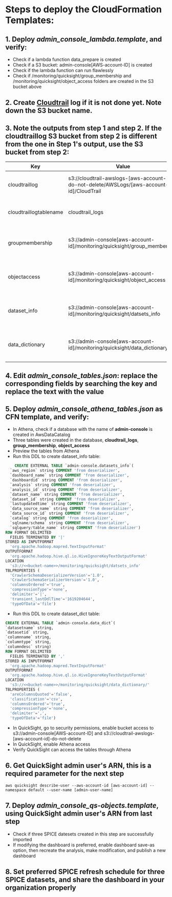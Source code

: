 # Steps to deploy the CloudFormation Templates:
## 1. Deploy *admin_console_lambda.template*, and verify:
  - Check if a lambda function data_prepare is created
  - Check if a S3 bucket: admin-console[AWS-account-ID] is created
  - Check if the lambda function can run flawlessly
  - Check if /monitoring/quicksight/group_membership and /monitoring/quicksight/object_access folders are created in the S3 bucket above

## 2. Create [Cloudtrail](https://docs.aws.amazon.com/awscloudtrail/latest/userguide/cloudtrail-create-a-trail-using-the-console-first-time.html) log if it is not done yet. Note down the S3 bucket name.  
  
## 3. Note the outputs from step 1 and step 2. If the cloudtraillog S3 bucket from step 2 is different from the one in Step 1's output, use the S3 bucket from step 2:
  
| Key | Value | Description |
| -------- | ------------- | ------------- |   
| cloudtraillog | s3://cloudtrail-awslogs-[aws-account-id]-do-not-delete/AWSLogs/[aws-account-id]/CloudTrail | The s3 location of cloudtrail log for you to utilize in next Athena tables creation stack |
| cloudtraillogtablename | cloudtrail_logs | The table name of cloudtrail log for you to utilize in next Athena tables creation stack |
| groupmembership | s3://admin-console[aws-account-id]/monitoring/quicksight/group_membership | The s3 location of group_membership.csv for you to utilize in next Athena tables creation stack |
| objectaccess | s3://admin-console[aws-account-id]/monitoring/quicksight/object_access | The s3 location of object_access.csv for you to utilize in next Athena tables creation stack |
| dataset_info | s3://admin-console[aws-account-id]/monitoring/quicksight/datsets_info | The s3 location of datsets_info.csv for you to utilize in next Athena tables creation stack |
| data_dictionary | s3://admin-console[aws-account-id]/monitoring/quicksight/data_dictionary | The s3 location of data_dictionary.csv for you to utilize in next Athena tables creation stack |

## 4. Edit *admin_console_tables.json*: replace the corresponding fields by searching the key and replace the text with the value
  
## 5. Deploy *admin_console_athena_tables.json* as CFN template, and verify:
  - In Athena, check if a database with the name of **admin-console** is created in AwsDataCatalog
  - Three tables were created in the database, **cloudtrail_logs**, **group_membership**, **object_access**
  - Preview the tables from Athena
  - Run this DDL to create dataset_info table: 
  
```sql
    CREATE EXTERNAL TABLE `admin-console.datasets_info`(
  `aws_region` string COMMENT 'from deserializer', 
  `dashboard_name` string COMMENT 'from deserializer', 
  `dashboardid` string COMMENT 'from deserializer', 
  `analysis` string COMMENT 'from deserializer', 
  `analysis_id` string COMMENT 'from deserializer', 
  `dataset_name` string COMMENT 'from deserializer', 
  `dataset_id` string COMMENT 'from deserializer', 
  `lastupdatedtime` string COMMENT 'from deserializer', 
  `data_source_name` string COMMENT 'from deserializer', 
  `data_source_id` string COMMENT 'from deserializer', 
  `catalog` string COMMENT 'from deserializer', 
  `sqlname/schema` string COMMENT 'from deserializer', 
  `sqlquery/table_name` string COMMENT 'from deserializer')
ROW FORMAT DELIMITED 
  FIELDS TERMINATED BY '|' 
STORED AS INPUTFORMAT 
  'org.apache.hadoop.mapred.TextInputFormat' 
OUTPUTFORMAT 
  'org.apache.hadoop.hive.ql.io.HiveIgnoreKeyTextOutputFormat'
LOCATION
  's3://<<bucket-name>>/monitoring/quicksight/datsets_info'
TBLPROPERTIES (
  'CrawlerSchemaDeserializerVersion'='1.0', 
  'CrawlerSchemaSerializerVersion'='1.0', 
  'columnsOrdered'='true', 
  'compressionType'='none', 
  'delimiter'='|', 
  'transient_lastDdlTime'='1619204644', 
  'typeOfData'='file')
 ``` 
  - Run this DDL to create dataset_dict table: 
  
```sql
CREATE EXTERNAL TABLE `admin-console.data_dict`(
`datasetname` string,
`datasetid` string,
`columnname` string,
`columntype` string,
`columndesc` string)
ROW FORMAT DELIMITED
  FIELDS TERMINATED BY ','
STORED AS INPUTFORMAT
  'org.apache.hadoop.mapred.TextInputFormat'
OUTPUTFORMAT
  'org.apache.hadoop.hive.ql.io.HiveIgnoreKeyTextOutputFormat'
LOCATION
  's3://<<bucket-name>>/monitoring/quicksight/data_dictionary/'
TBLPROPERTIES (
  'areColumnsQuoted'='false',
  'classification'='csv',
  'columnsOrdered'='true',
  'compressionType'='none',
  'delimiter'=',',
  'typeOfData'='file')
```
  - In QuickSight, go to security permissions, enable bucket access to s3://admin-console[AWS-account-ID] and s3://cloudtrail-awslogs-[aws-account-id]-do-not-delete
  - In QuickSight, enable Athena access
  - Verify QuickSight can access the tables through Athena

## 6. Get QuickSight admin user's ARN, this is a required parameter for the next step
  ```
  aws quicksight describe-user --aws-account-id [aws-account-id] --namespace default --user-name [admin-user-name]
  ```
  
## 7. Deploy *admin_console_qs-objects.template*, using QuickSight admin user's ARN from last step
  - Check if three SPICE datesets created in this step are successfully imported
  - If modifying the dashboard is preferred, enable dashboard save-as option, then recreate the analysis, make modification, and publish a new dashboard

## 8. Set preferred SPICE refresh schedule for three SPICE datasets, and share the dashboard in your organization properly
